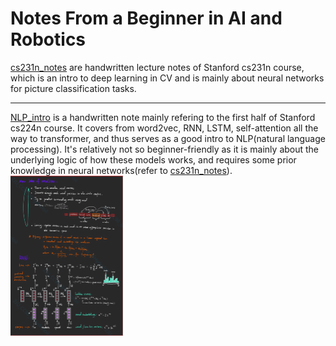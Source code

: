 #  Notes From a Beginner in AI and Robotics

[cs231n_notes](./cs231n_notes) are handwritten lecture notes of Stanford cs231n course, which is an intro to deep learning in CV and is mainly about neural networks for picture classification tasks.

---

[NLP_intro](./NLP_intro.pdf) is a handwritten note mainly refering to the first half of Stanford cs224n course. It covers from word2vec, RNN, LSTM, self-attention all the way to transformer, and thus serves as a good intro to NLP(natural language processing). It's relatively not so beginner-friendly as it is mainly about the underlying logic of how these models works, and requires some prior knowledge in neural networks(refer to [cs231n_notes](./cs231n_notes)).
<img src="./pic/NLP-1.png" style="zoom:25%;" />
